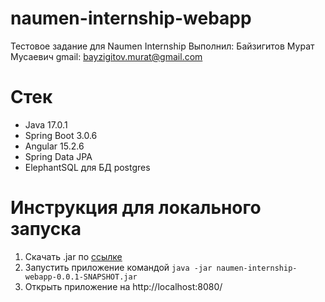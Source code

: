 # naumen-internship-webapp
Тестовое задание для Naumen Internship
Выполнил: Байзигитов Мурат Мусаевич
gmail: bayzigitov.murat@gmail.com

# Стек
- Java 17.0.1
- Spring Boot 3.0.6
- Angular 15.2.6
- Spring Data JPA
- ElephantSQL для БД postgres

# Инструкция для локального запуска
1. Скачать .jar по <a href="https://drive.google.com/drive/folders/1ChVnM-ypGTBAlqvFI-YwgBp__STaGq7U?usp=sharing">ссылке</a>
2. Запустить приложение командой
```java -jar naumen-internship-webapp-0.0.1-SNAPSHOT.jar```
3. Открыть приложение на http://localhost:8080/
